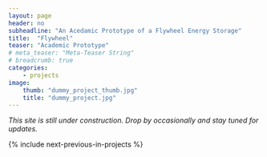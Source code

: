 ```yaml
---
layout: page
header: no
subheadline: "An Acedamic Prototype of a Flywheel Energy Storage"
title:  "Flywheel"
teaser: "Academic Prototype"
# meta_teaser: "Meta-Teaser String"
# breadcrumb: true
categories:
    - projects
image:
    thumb: "dummy_project_thumb.jpg"
    title: "dummy_project.jpg"
---
```


_This site is still under construction. Drop by occasionally and stay tuned for
updates._

{% include next-previous-in-projects %}